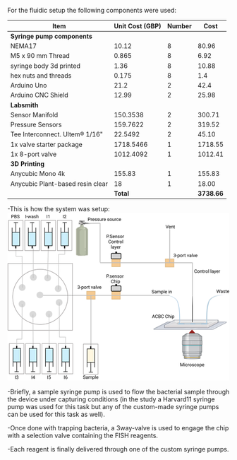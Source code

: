 For the fluidic setup the following components were used:

| **Item**                                  | **Unit Cost (GBP)** | **Number** | **Cost**   |
|-------------------------------------------|---------------------|------------|------------|
| **Syringe pump components**               |                     |            |            |
| NEMA17                                    | 10.12               | 8          | 80.96      |
| M5 x 90 mm Thread                          | 0.865               | 8          | 6.92       |
| syringe body 3d printed                   | 1.36                | 8          | 10.88      |
| hex nuts and threads                      | 0.175               | 8          | 1.4        |
| Arduino Uno                               | 21.2                | 2          | 42.4       |
| Arduino CNC Shield                        | 12.99               | 2          | 25.98      |
| **Labsmith**                              |                     |            |            |
| Sensor Manifold                           | 150.3538            | 2          | 300.71   |
| Pressure Sensors                          | 159.7622            | 2          | 319.52   |
| Tee Interconnect. Ultem® 1/16"            | 22.5492             | 2          | 45.10    |
| 1x valve starter package                  | 1718.5466           | 1          | 1718.55  |
| 1x 8-port valve                           | 1012.4092           | 1          | 1012.41  |
| **3D Printing**                           |                     |            |            |
| Anycubic Mono 4k                          | 155.83              | 1          | 155.83     |
| Anycubic Plant-based resin clear          | 18                  | 1          | 18.00         |
|                                           | **Total**           |            | **3738.66** |

-This is how the system was setup: 
![The ACBC fluidic setup](images/S6.png)

-Briefly, a sample syringe pump is used to flow the bacterial sample through the device under capturing conditions (in the study a Harvard11 syringe pump was used for this task but any of the custom-made syringe pumps can be used for this task as well).

-Once done with trapping bacteria, a 3way-valve is used to engage the chip with a selection valve containing the FISH reagents. 

-Each reagent is finally delivered through one of the custom syringe pumps.

